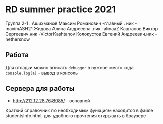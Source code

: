 # RD summer practice 2021

Группа 2-1 .
Ашихманов Максим Романович -главный . ник -maximASH21
Жидова Алина Андреевна .ник -alinaaZ
Каштанов Виктор Сергеевич.ник -VictorKashtanov
Колокустов Евгений Андреевич.ник -nethersnow


## Работа
Для отладки можно вписать `debugger` в нужное место кода
`console.log(a)` - вывод в консоль

## Сервера для работы
 - http://212.12.28.76:8085/ - основной
 
Краткий справочник по необходимым функциям находится в файле studentsInfo.html, 
для удобного прочтения открывать в браузере


